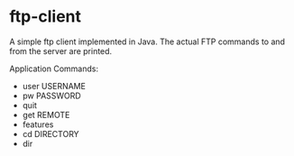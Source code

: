 # ftp-client
A simple ftp client implemented in Java. The actual FTP commands to and from the
server are printed.

Application Commands:
* user USERNAME
* pw PASSWORD
* quit
* get REMOTE 
* features
* cd DIRECTORY
* dir

